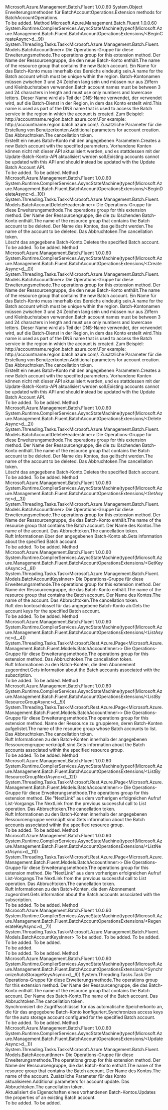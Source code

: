 <Type Name="BatchAccountOperationsExtensions" FullName="Microsoft.Azure.Management.Batch.Fluent.BatchAccountOperationsExtensions">
  <TypeSignature Language="C#" Value="public static class BatchAccountOperationsExtensions" />
  <TypeSignature Language="ILAsm" Value=".class public auto ansi abstract sealed beforefieldinit BatchAccountOperationsExtensions extends System.Object" />
  <TypeSignature Language="DocId" Value="T:Microsoft.Azure.Management.Batch.Fluent.BatchAccountOperationsExtensions" />
  <TypeSignature Language="VB.NET" Value="Public Module BatchAccountOperationsExtensions" />
  <TypeSignature Language="F#" Value="type BatchAccountOperationsExtensions = class" />
  <AssemblyInfo>
    <AssemblyName>Microsoft.Azure.Management.Batch.Fluent</AssemblyName>
    <AssemblyVersion>1.0.0.60</AssemblyVersion>
  </AssemblyInfo>
  <Base>
    <BaseTypeName>System.Object</BaseTypeName>
  </Base>
  <Interfaces />
  <Docs>
    <summary>
            <span data-ttu-id="afebe-101">Erweiterungsmethoden für BatchAccountOperations.</span><span class="sxs-lookup"><span data-stu-id="afebe-101">Extension methods for BatchAccountOperations.</span></span>
            </summary>
    <remarks>To be added.</remarks>
  </Docs>
  <Members>
    <Member MemberName="BeginCreateAsync">
      <MemberSignature Language="C#" Value="public static System.Threading.Tasks.Task&lt;Microsoft.Azure.Management.Batch.Fluent.Models.BatchAccountInner&gt; BeginCreateAsync (this Microsoft.Azure.Management.Batch.Fluent.IBatchAccountOperations operations, string resourceGroupName, string accountName, Microsoft.Azure.Management.Batch.Fluent.Models.BatchAccountCreateParametersInner parameters, System.Threading.CancellationToken cancellationToken = null);" />
      <MemberSignature Language="ILAsm" Value=".method public static hidebysig class System.Threading.Tasks.Task`1&lt;class Microsoft.Azure.Management.Batch.Fluent.Models.BatchAccountInner&gt; BeginCreateAsync(class Microsoft.Azure.Management.Batch.Fluent.IBatchAccountOperations operations, string resourceGroupName, string accountName, class Microsoft.Azure.Management.Batch.Fluent.Models.BatchAccountCreateParametersInner parameters, valuetype System.Threading.CancellationToken cancellationToken) cil managed" />
      <MemberSignature Language="DocId" Value="M:Microsoft.Azure.Management.Batch.Fluent.BatchAccountOperationsExtensions.BeginCreateAsync(Microsoft.Azure.Management.Batch.Fluent.IBatchAccountOperations,System.String,System.String,Microsoft.Azure.Management.Batch.Fluent.Models.BatchAccountCreateParametersInner,System.Threading.CancellationToken)" />
      <MemberSignature Language="F#" Value="static member BeginCreateAsync : Microsoft.Azure.Management.Batch.Fluent.IBatchAccountOperations * string * string * Microsoft.Azure.Management.Batch.Fluent.Models.BatchAccountCreateParametersInner * System.Threading.CancellationToken -&gt; System.Threading.Tasks.Task&lt;Microsoft.Azure.Management.Batch.Fluent.Models.BatchAccountInner&gt;" Usage="Microsoft.Azure.Management.Batch.Fluent.BatchAccountOperationsExtensions.BeginCreateAsync (operations, resourceGroupName, accountName, parameters, cancellationToken)" />
      <MemberType>Method</MemberType>
      <AssemblyInfo>
        <AssemblyName>Microsoft.Azure.Management.Batch.Fluent</AssemblyName>
        <AssemblyVersion>1.0.0.60</AssemblyVersion>
      </AssemblyInfo>
      <Attributes>
        <Attribute>
          <AttributeName>System.Runtime.CompilerServices.AsyncStateMachine(typeof(Microsoft.Azure.Management.Batch.Fluent.BatchAccountOperationsExtensions/&lt;BeginCreateAsync&gt;d__9))</AttributeName>
        </Attribute>
      </Attributes>
      <ReturnValue>
        <ReturnType>System.Threading.Tasks.Task&lt;Microsoft.Azure.Management.Batch.Fluent.Models.BatchAccountInner&gt;</ReturnType>
      </ReturnValue>
      <Parameters>
        <Parameter Name="operations" Type="Microsoft.Azure.Management.Batch.Fluent.IBatchAccountOperations" RefType="this" />
        <Parameter Name="resourceGroupName" Type="System.String" />
        <Parameter Name="accountName" Type="System.String" />
        <Parameter Name="parameters" Type="Microsoft.Azure.Management.Batch.Fluent.Models.BatchAccountCreateParametersInner" />
        <Parameter Name="cancellationToken" Type="System.Threading.CancellationToken" />
      </Parameters>
      <Docs>
        <param name="operations">
            <span data-ttu-id="afebe-102">Die Operations-Gruppe für diese Erweiterungsmethode.</span><span class="sxs-lookup"><span data-stu-id="afebe-102">The operations group for this extension method.</span></span>
            </param>
        <param name="resourceGroupName">
            <span data-ttu-id="afebe-103">Der Name der Ressourcengruppe, die den neue Batch-Konto enthält.</span><span class="sxs-lookup"><span data-stu-id="afebe-103">The name of the resource group that contains the new Batch account.</span></span>
            </param>
        <param name="accountName">
            <span data-ttu-id="afebe-104">Ein Name für das Batch-Konto muss innerhalb des Bereichs eindeutig sein.</span><span class="sxs-lookup"><span data-stu-id="afebe-104">A name for the Batch account which must be unique within the region.</span></span> <span data-ttu-id="afebe-105">Batch-Kontonamen müssen zwischen 3 und 24 Zeichen lang sein und müssen nur aus Ziffern und Kleinbuchstaben verwenden.</span><span class="sxs-lookup"><span data-stu-id="afebe-105">Batch account names must be between 3 and 24 characters in length and must use only numbers and lowercase letters.</span></span> <span data-ttu-id="afebe-106">Dieser Name wird als Teil der DNS-Name verwendet, der verwendet wird, auf die Batch-Dienst in der Region, in dem das Konto erstellt wird.</span><span class="sxs-lookup"><span data-stu-id="afebe-106">This name is used as part of the DNS name that is used to access the Batch service in the region in which the account is created.</span></span> <span data-ttu-id="afebe-107">Zum Beispiel: http://accountname.region.batch.azure.com/.</span><span class="sxs-lookup"><span data-stu-id="afebe-107">For example: http://accountname.region.batch.azure.com/.</span></span>
            </param>
        <param name="parameters">
            <span data-ttu-id="afebe-108">Zusätzliche Parameter für die Erstellung von Benutzerkonten.</span><span class="sxs-lookup"><span data-stu-id="afebe-108">Additional parameters for account creation.</span></span>
            </param>
        <param name="cancellationToken">
            <span data-ttu-id="afebe-109">Das Abbruchtoken.</span><span class="sxs-lookup"><span data-stu-id="afebe-109">The cancellation token.</span></span>
            </param>
        <summary>
            <span data-ttu-id="afebe-110">Erstellt ein neues Batch-Konto mit den angegebenen Parametern.</span><span class="sxs-lookup"><span data-stu-id="afebe-110">Creates a new Batch account with the specified parameters.</span></span> <span data-ttu-id="afebe-111">Vorhandene Konten können nicht mit dieser API aktualisiert werden, und es stattdessen mit der Update-Batch-Konto-API aktualisiert werden soll.</span><span class="sxs-lookup"><span data-stu-id="afebe-111">Existing accounts cannot be updated with this API and should instead be updated with the Update Batch Account API.</span></span>
            </summary>
        <returns>To be added.</returns>
        <remarks>To be added.</remarks>
      </Docs>
    </Member>
    <Member MemberName="BeginDeleteAsync">
      <MemberSignature Language="C#" Value="public static System.Threading.Tasks.Task&lt;Microsoft.Azure.Management.Batch.Fluent.Models.BatchAccountDeleteHeadersInner&gt; BeginDeleteAsync (this Microsoft.Azure.Management.Batch.Fluent.IBatchAccountOperations operations, string resourceGroupName, string accountName, System.Threading.CancellationToken cancellationToken = null);" />
      <MemberSignature Language="ILAsm" Value=".method public static hidebysig class System.Threading.Tasks.Task`1&lt;class Microsoft.Azure.Management.Batch.Fluent.Models.BatchAccountDeleteHeadersInner&gt; BeginDeleteAsync(class Microsoft.Azure.Management.Batch.Fluent.IBatchAccountOperations operations, string resourceGroupName, string accountName, valuetype System.Threading.CancellationToken cancellationToken) cil managed" />
      <MemberSignature Language="DocId" Value="M:Microsoft.Azure.Management.Batch.Fluent.BatchAccountOperationsExtensions.BeginDeleteAsync(Microsoft.Azure.Management.Batch.Fluent.IBatchAccountOperations,System.String,System.String,System.Threading.CancellationToken)" />
      <MemberSignature Language="F#" Value="static member BeginDeleteAsync : Microsoft.Azure.Management.Batch.Fluent.IBatchAccountOperations * string * string * System.Threading.CancellationToken -&gt; System.Threading.Tasks.Task&lt;Microsoft.Azure.Management.Batch.Fluent.Models.BatchAccountDeleteHeadersInner&gt;" Usage="Microsoft.Azure.Management.Batch.Fluent.BatchAccountOperationsExtensions.BeginDeleteAsync (operations, resourceGroupName, accountName, cancellationToken)" />
      <MemberType>Method</MemberType>
      <AssemblyInfo>
        <AssemblyName>Microsoft.Azure.Management.Batch.Fluent</AssemblyName>
        <AssemblyVersion>1.0.0.60</AssemblyVersion>
      </AssemblyInfo>
      <Attributes>
        <Attribute>
          <AttributeName>System.Runtime.CompilerServices.AsyncStateMachine(typeof(Microsoft.Azure.Management.Batch.Fluent.BatchAccountOperationsExtensions/&lt;BeginDeleteAsync&gt;d__10))</AttributeName>
        </Attribute>
      </Attributes>
      <ReturnValue>
        <ReturnType>System.Threading.Tasks.Task&lt;Microsoft.Azure.Management.Batch.Fluent.Models.BatchAccountDeleteHeadersInner&gt;</ReturnType>
      </ReturnValue>
      <Parameters>
        <Parameter Name="operations" Type="Microsoft.Azure.Management.Batch.Fluent.IBatchAccountOperations" RefType="this" />
        <Parameter Name="resourceGroupName" Type="System.String" />
        <Parameter Name="accountName" Type="System.String" />
        <Parameter Name="cancellationToken" Type="System.Threading.CancellationToken" />
      </Parameters>
      <Docs>
        <param name="operations">
            <span data-ttu-id="afebe-112">Die Operations-Gruppe für diese Erweiterungsmethode.</span><span class="sxs-lookup"><span data-stu-id="afebe-112">The operations group for this extension method.</span></span>
            </param>
        <param name="resourceGroupName">
            <span data-ttu-id="afebe-113">Der Name der Ressourcengruppe, die die zu löschenden Batch-Konto enthält.</span><span class="sxs-lookup"><span data-stu-id="afebe-113">The name of the resource group that contains the Batch account to be deleted.</span></span>
            </param>
        <param name="accountName">
            <span data-ttu-id="afebe-114">Der Name des Kontos, das gelöscht werden.</span><span class="sxs-lookup"><span data-stu-id="afebe-114">The name of the account to be deleted.</span></span>
            </param>
        <param name="cancellationToken">
            <span data-ttu-id="afebe-115">Das Abbruchtoken.</span><span class="sxs-lookup"><span data-stu-id="afebe-115">The cancellation token.</span></span>
            </param>
        <summary>
            <span data-ttu-id="afebe-116">Löscht das angegebene Batch-Konto.</span><span class="sxs-lookup"><span data-stu-id="afebe-116">Deletes the specified Batch account.</span></span>
            </summary>
        <returns>To be added.</returns>
        <remarks>To be added.</remarks>
      </Docs>
    </Member>
    <Member MemberName="CreateAsync">
      <MemberSignature Language="C#" Value="public static System.Threading.Tasks.Task&lt;Microsoft.Azure.Management.Batch.Fluent.Models.BatchAccountInner&gt; CreateAsync (this Microsoft.Azure.Management.Batch.Fluent.IBatchAccountOperations operations, string resourceGroupName, string accountName, Microsoft.Azure.Management.Batch.Fluent.Models.BatchAccountCreateParametersInner parameters, System.Threading.CancellationToken cancellationToken = null);" />
      <MemberSignature Language="ILAsm" Value=".method public static hidebysig class System.Threading.Tasks.Task`1&lt;class Microsoft.Azure.Management.Batch.Fluent.Models.BatchAccountInner&gt; CreateAsync(class Microsoft.Azure.Management.Batch.Fluent.IBatchAccountOperations operations, string resourceGroupName, string accountName, class Microsoft.Azure.Management.Batch.Fluent.Models.BatchAccountCreateParametersInner parameters, valuetype System.Threading.CancellationToken cancellationToken) cil managed" />
      <MemberSignature Language="DocId" Value="M:Microsoft.Azure.Management.Batch.Fluent.BatchAccountOperationsExtensions.CreateAsync(Microsoft.Azure.Management.Batch.Fluent.IBatchAccountOperations,System.String,System.String,Microsoft.Azure.Management.Batch.Fluent.Models.BatchAccountCreateParametersInner,System.Threading.CancellationToken)" />
      <MemberSignature Language="F#" Value="static member CreateAsync : Microsoft.Azure.Management.Batch.Fluent.IBatchAccountOperations * string * string * Microsoft.Azure.Management.Batch.Fluent.Models.BatchAccountCreateParametersInner * System.Threading.CancellationToken -&gt; System.Threading.Tasks.Task&lt;Microsoft.Azure.Management.Batch.Fluent.Models.BatchAccountInner&gt;" Usage="Microsoft.Azure.Management.Batch.Fluent.BatchAccountOperationsExtensions.CreateAsync (operations, resourceGroupName, accountName, parameters, cancellationToken)" />
      <MemberType>Method</MemberType>
      <AssemblyInfo>
        <AssemblyName>Microsoft.Azure.Management.Batch.Fluent</AssemblyName>
        <AssemblyVersion>1.0.0.60</AssemblyVersion>
      </AssemblyInfo>
      <Attributes>
        <Attribute>
          <AttributeName>System.Runtime.CompilerServices.AsyncStateMachine(typeof(Microsoft.Azure.Management.Batch.Fluent.BatchAccountOperationsExtensions/&lt;CreateAsync&gt;d__0))</AttributeName>
        </Attribute>
      </Attributes>
      <ReturnValue>
        <ReturnType>System.Threading.Tasks.Task&lt;Microsoft.Azure.Management.Batch.Fluent.Models.BatchAccountInner&gt;</ReturnType>
      </ReturnValue>
      <Parameters>
        <Parameter Name="operations" Type="Microsoft.Azure.Management.Batch.Fluent.IBatchAccountOperations" RefType="this" />
        <Parameter Name="resourceGroupName" Type="System.String" />
        <Parameter Name="accountName" Type="System.String" />
        <Parameter Name="parameters" Type="Microsoft.Azure.Management.Batch.Fluent.Models.BatchAccountCreateParametersInner" />
        <Parameter Name="cancellationToken" Type="System.Threading.CancellationToken" />
      </Parameters>
      <Docs>
        <param name="operations">
            <span data-ttu-id="afebe-117">Die Operations-Gruppe für diese Erweiterungsmethode.</span><span class="sxs-lookup"><span data-stu-id="afebe-117">The operations group for this extension method.</span></span>
            </param>
        <param name="resourceGroupName">
            <span data-ttu-id="afebe-118">Der Name der Ressourcengruppe, die den neue Batch-Konto enthält.</span><span class="sxs-lookup"><span data-stu-id="afebe-118">The name of the resource group that contains the new Batch account.</span></span>
            </param>
        <param name="accountName">
            <span data-ttu-id="afebe-119">Ein Name für das Batch-Konto muss innerhalb des Bereichs eindeutig sein.</span><span class="sxs-lookup"><span data-stu-id="afebe-119">A name for the Batch account which must be unique within the region.</span></span> <span data-ttu-id="afebe-120">Batch-Kontonamen müssen zwischen 3 und 24 Zeichen lang sein und müssen nur aus Ziffern und Kleinbuchstaben verwenden.</span><span class="sxs-lookup"><span data-stu-id="afebe-120">Batch account names must be between 3 and 24 characters in length and must use only numbers and lowercase letters.</span></span> <span data-ttu-id="afebe-121">Dieser Name wird als Teil der DNS-Name verwendet, der verwendet wird, auf die Batch-Dienst in der Region, in dem das Konto erstellt wird.</span><span class="sxs-lookup"><span data-stu-id="afebe-121">This name is used as part of the DNS name that is used to access the Batch service in the region in which the account is created.</span></span> <span data-ttu-id="afebe-122">Zum Beispiel: http://accountname.region.batch.azure.com/.</span><span class="sxs-lookup"><span data-stu-id="afebe-122">For example: http://accountname.region.batch.azure.com/.</span></span>
            </param>
        <param name="parameters">
            <span data-ttu-id="afebe-123">Zusätzliche Parameter für die Erstellung von Benutzerkonten.</span><span class="sxs-lookup"><span data-stu-id="afebe-123">Additional parameters for account creation.</span></span>
            </param>
        <param name="cancellationToken">
            <span data-ttu-id="afebe-124">Das Abbruchtoken.</span><span class="sxs-lookup"><span data-stu-id="afebe-124">The cancellation token.</span></span>
            </param>
        <summary>
            <span data-ttu-id="afebe-125">Erstellt ein neues Batch-Konto mit den angegebenen Parametern.</span><span class="sxs-lookup"><span data-stu-id="afebe-125">Creates a new Batch account with the specified parameters.</span></span> <span data-ttu-id="afebe-126">Vorhandene Konten können nicht mit dieser API aktualisiert werden, und es stattdessen mit der Update-Batch-Konto-API aktualisiert werden soll.</span><span class="sxs-lookup"><span data-stu-id="afebe-126">Existing accounts cannot be updated with this API and should instead be updated with the Update Batch Account API.</span></span>
            </summary>
        <returns>To be added.</returns>
        <remarks>To be added.</remarks>
      </Docs>
    </Member>
    <Member MemberName="DeleteAsync">
      <MemberSignature Language="C#" Value="public static System.Threading.Tasks.Task&lt;Microsoft.Azure.Management.Batch.Fluent.Models.BatchAccountDeleteHeadersInner&gt; DeleteAsync (this Microsoft.Azure.Management.Batch.Fluent.IBatchAccountOperations operations, string resourceGroupName, string accountName, System.Threading.CancellationToken cancellationToken = null);" />
      <MemberSignature Language="ILAsm" Value=".method public static hidebysig class System.Threading.Tasks.Task`1&lt;class Microsoft.Azure.Management.Batch.Fluent.Models.BatchAccountDeleteHeadersInner&gt; DeleteAsync(class Microsoft.Azure.Management.Batch.Fluent.IBatchAccountOperations operations, string resourceGroupName, string accountName, valuetype System.Threading.CancellationToken cancellationToken) cil managed" />
      <MemberSignature Language="DocId" Value="M:Microsoft.Azure.Management.Batch.Fluent.BatchAccountOperationsExtensions.DeleteAsync(Microsoft.Azure.Management.Batch.Fluent.IBatchAccountOperations,System.String,System.String,System.Threading.CancellationToken)" />
      <MemberSignature Language="F#" Value="static member DeleteAsync : Microsoft.Azure.Management.Batch.Fluent.IBatchAccountOperations * string * string * System.Threading.CancellationToken -&gt; System.Threading.Tasks.Task&lt;Microsoft.Azure.Management.Batch.Fluent.Models.BatchAccountDeleteHeadersInner&gt;" Usage="Microsoft.Azure.Management.Batch.Fluent.BatchAccountOperationsExtensions.DeleteAsync (operations, resourceGroupName, accountName, cancellationToken)" />
      <MemberType>Method</MemberType>
      <AssemblyInfo>
        <AssemblyName>Microsoft.Azure.Management.Batch.Fluent</AssemblyName>
        <AssemblyVersion>1.0.0.60</AssemblyVersion>
      </AssemblyInfo>
      <Attributes>
        <Attribute>
          <AttributeName>System.Runtime.CompilerServices.AsyncStateMachine(typeof(Microsoft.Azure.Management.Batch.Fluent.BatchAccountOperationsExtensions/&lt;DeleteAsync&gt;d__2))</AttributeName>
        </Attribute>
      </Attributes>
      <ReturnValue>
        <ReturnType>System.Threading.Tasks.Task&lt;Microsoft.Azure.Management.Batch.Fluent.Models.BatchAccountDeleteHeadersInner&gt;</ReturnType>
      </ReturnValue>
      <Parameters>
        <Parameter Name="operations" Type="Microsoft.Azure.Management.Batch.Fluent.IBatchAccountOperations" RefType="this" />
        <Parameter Name="resourceGroupName" Type="System.String" />
        <Parameter Name="accountName" Type="System.String" />
        <Parameter Name="cancellationToken" Type="System.Threading.CancellationToken" />
      </Parameters>
      <Docs>
        <param name="operations">
            <span data-ttu-id="afebe-127">Die Operations-Gruppe für diese Erweiterungsmethode.</span><span class="sxs-lookup"><span data-stu-id="afebe-127">The operations group for this extension method.</span></span>
            </param>
        <param name="resourceGroupName">
            <span data-ttu-id="afebe-128">Der Name der Ressourcengruppe, die die zu löschenden Batch-Konto enthält.</span><span class="sxs-lookup"><span data-stu-id="afebe-128">The name of the resource group that contains the Batch account to be deleted.</span></span>
            </param>
        <param name="accountName">
            <span data-ttu-id="afebe-129">Der Name des Kontos, das gelöscht werden.</span><span class="sxs-lookup"><span data-stu-id="afebe-129">The name of the account to be deleted.</span></span>
            </param>
        <param name="cancellationToken">
            <span data-ttu-id="afebe-130">Das Abbruchtoken.</span><span class="sxs-lookup"><span data-stu-id="afebe-130">The cancellation token.</span></span>
            </param>
        <summary>
            <span data-ttu-id="afebe-131">Löscht das angegebene Batch-Konto.</span><span class="sxs-lookup"><span data-stu-id="afebe-131">Deletes the specified Batch account.</span></span>
            </summary>
        <returns>To be added.</returns>
        <remarks>To be added.</remarks>
      </Docs>
    </Member>
    <Member MemberName="GetAsync">
      <MemberSignature Language="C#" Value="public static System.Threading.Tasks.Task&lt;Microsoft.Azure.Management.Batch.Fluent.Models.BatchAccountInner&gt; GetAsync (this Microsoft.Azure.Management.Batch.Fluent.IBatchAccountOperations operations, string resourceGroupName, string accountName, System.Threading.CancellationToken cancellationToken = null);" />
      <MemberSignature Language="ILAsm" Value=".method public static hidebysig class System.Threading.Tasks.Task`1&lt;class Microsoft.Azure.Management.Batch.Fluent.Models.BatchAccountInner&gt; GetAsync(class Microsoft.Azure.Management.Batch.Fluent.IBatchAccountOperations operations, string resourceGroupName, string accountName, valuetype System.Threading.CancellationToken cancellationToken) cil managed" />
      <MemberSignature Language="DocId" Value="M:Microsoft.Azure.Management.Batch.Fluent.BatchAccountOperationsExtensions.GetAsync(Microsoft.Azure.Management.Batch.Fluent.IBatchAccountOperations,System.String,System.String,System.Threading.CancellationToken)" />
      <MemberSignature Language="F#" Value="static member GetAsync : Microsoft.Azure.Management.Batch.Fluent.IBatchAccountOperations * string * string * System.Threading.CancellationToken -&gt; System.Threading.Tasks.Task&lt;Microsoft.Azure.Management.Batch.Fluent.Models.BatchAccountInner&gt;" Usage="Microsoft.Azure.Management.Batch.Fluent.BatchAccountOperationsExtensions.GetAsync (operations, resourceGroupName, accountName, cancellationToken)" />
      <MemberType>Method</MemberType>
      <AssemblyInfo>
        <AssemblyName>Microsoft.Azure.Management.Batch.Fluent</AssemblyName>
        <AssemblyVersion>1.0.0.60</AssemblyVersion>
      </AssemblyInfo>
      <Attributes>
        <Attribute>
          <AttributeName>System.Runtime.CompilerServices.AsyncStateMachine(typeof(Microsoft.Azure.Management.Batch.Fluent.BatchAccountOperationsExtensions/&lt;GetAsync&gt;d__3))</AttributeName>
        </Attribute>
      </Attributes>
      <ReturnValue>
        <ReturnType>System.Threading.Tasks.Task&lt;Microsoft.Azure.Management.Batch.Fluent.Models.BatchAccountInner&gt;</ReturnType>
      </ReturnValue>
      <Parameters>
        <Parameter Name="operations" Type="Microsoft.Azure.Management.Batch.Fluent.IBatchAccountOperations" RefType="this" />
        <Parameter Name="resourceGroupName" Type="System.String" />
        <Parameter Name="accountName" Type="System.String" />
        <Parameter Name="cancellationToken" Type="System.Threading.CancellationToken" />
      </Parameters>
      <Docs>
        <param name="operations">
            <span data-ttu-id="afebe-132">Die Operations-Gruppe für diese Erweiterungsmethode.</span><span class="sxs-lookup"><span data-stu-id="afebe-132">The operations group for this extension method.</span></span>
            </param>
        <param name="resourceGroupName">
            <span data-ttu-id="afebe-133">Der Name der Ressourcengruppe, die das Batch-Konto enthält.</span><span class="sxs-lookup"><span data-stu-id="afebe-133">The name of the resource group that contains the Batch account.</span></span>
            </param>
        <param name="accountName">
            <span data-ttu-id="afebe-134">Der Name des Kontos.</span><span class="sxs-lookup"><span data-stu-id="afebe-134">The name of the account.</span></span>
            </param>
        <param name="cancellationToken">
            <span data-ttu-id="afebe-135">Das Abbruchtoken.</span><span class="sxs-lookup"><span data-stu-id="afebe-135">The cancellation token.</span></span>
            </param>
        <summary>
            <span data-ttu-id="afebe-136">Ruft Informationen über den angegebenen Batch-Konto ab.</span><span class="sxs-lookup"><span data-stu-id="afebe-136">Gets information about the specified Batch account.</span></span>
            </summary>
        <returns>To be added.</returns>
        <remarks>To be added.</remarks>
      </Docs>
    </Member>
    <Member MemberName="GetKeysAsync">
      <MemberSignature Language="C#" Value="public static System.Threading.Tasks.Task&lt;Microsoft.Azure.Management.Batch.Fluent.Models.BatchAccountKeysInner&gt; GetKeysAsync (this Microsoft.Azure.Management.Batch.Fluent.IBatchAccountOperations operations, string resourceGroupName, string accountName, System.Threading.CancellationToken cancellationToken = null);" />
      <MemberSignature Language="ILAsm" Value=".method public static hidebysig class System.Threading.Tasks.Task`1&lt;class Microsoft.Azure.Management.Batch.Fluent.Models.BatchAccountKeysInner&gt; GetKeysAsync(class Microsoft.Azure.Management.Batch.Fluent.IBatchAccountOperations operations, string resourceGroupName, string accountName, valuetype System.Threading.CancellationToken cancellationToken) cil managed" />
      <MemberSignature Language="DocId" Value="M:Microsoft.Azure.Management.Batch.Fluent.BatchAccountOperationsExtensions.GetKeysAsync(Microsoft.Azure.Management.Batch.Fluent.IBatchAccountOperations,System.String,System.String,System.Threading.CancellationToken)" />
      <MemberSignature Language="F#" Value="static member GetKeysAsync : Microsoft.Azure.Management.Batch.Fluent.IBatchAccountOperations * string * string * System.Threading.CancellationToken -&gt; System.Threading.Tasks.Task&lt;Microsoft.Azure.Management.Batch.Fluent.Models.BatchAccountKeysInner&gt;" Usage="Microsoft.Azure.Management.Batch.Fluent.BatchAccountOperationsExtensions.GetKeysAsync (operations, resourceGroupName, accountName, cancellationToken)" />
      <MemberType>Method</MemberType>
      <AssemblyInfo>
        <AssemblyName>Microsoft.Azure.Management.Batch.Fluent</AssemblyName>
        <AssemblyVersion>1.0.0.60</AssemblyVersion>
      </AssemblyInfo>
      <Attributes>
        <Attribute>
          <AttributeName>System.Runtime.CompilerServices.AsyncStateMachine(typeof(Microsoft.Azure.Management.Batch.Fluent.BatchAccountOperationsExtensions/&lt;GetKeysAsync&gt;d__8))</AttributeName>
        </Attribute>
      </Attributes>
      <ReturnValue>
        <ReturnType>System.Threading.Tasks.Task&lt;Microsoft.Azure.Management.Batch.Fluent.Models.BatchAccountKeysInner&gt;</ReturnType>
      </ReturnValue>
      <Parameters>
        <Parameter Name="operations" Type="Microsoft.Azure.Management.Batch.Fluent.IBatchAccountOperations" RefType="this" />
        <Parameter Name="resourceGroupName" Type="System.String" />
        <Parameter Name="accountName" Type="System.String" />
        <Parameter Name="cancellationToken" Type="System.Threading.CancellationToken" />
      </Parameters>
      <Docs>
        <param name="operations">
            <span data-ttu-id="afebe-137">Die Operations-Gruppe für diese Erweiterungsmethode.</span><span class="sxs-lookup"><span data-stu-id="afebe-137">The operations group for this extension method.</span></span>
            </param>
        <param name="resourceGroupName">
            <span data-ttu-id="afebe-138">Der Name der Ressourcengruppe, die das Batch-Konto enthält.</span><span class="sxs-lookup"><span data-stu-id="afebe-138">The name of the resource group that contains the Batch account.</span></span>
            </param>
        <param name="accountName">
            <span data-ttu-id="afebe-139">Der Name des Kontos.</span><span class="sxs-lookup"><span data-stu-id="afebe-139">The name of the account.</span></span>
            </param>
        <param name="cancellationToken">
            <span data-ttu-id="afebe-140">Das Abbruchtoken.</span><span class="sxs-lookup"><span data-stu-id="afebe-140">The cancellation token.</span></span>
            </param>
        <summary>
            <span data-ttu-id="afebe-141">Ruft den kontoschlüssel für das angegebene Batch-Konto ab.</span><span class="sxs-lookup"><span data-stu-id="afebe-141">Gets the account keys for the specified Batch account.</span></span>
            </summary>
        <returns>To be added.</returns>
        <remarks>To be added.</remarks>
      </Docs>
    </Member>
    <Member MemberName="ListAsync">
      <MemberSignature Language="C#" Value="public static System.Threading.Tasks.Task&lt;Microsoft.Rest.Azure.IPage&lt;Microsoft.Azure.Management.Batch.Fluent.Models.BatchAccountInner&gt;&gt; ListAsync (this Microsoft.Azure.Management.Batch.Fluent.IBatchAccountOperations operations, System.Threading.CancellationToken cancellationToken = null);" />
      <MemberSignature Language="ILAsm" Value=".method public static hidebysig class System.Threading.Tasks.Task`1&lt;class Microsoft.Rest.Azure.IPage`1&lt;class Microsoft.Azure.Management.Batch.Fluent.Models.BatchAccountInner&gt;&gt; ListAsync(class Microsoft.Azure.Management.Batch.Fluent.IBatchAccountOperations operations, valuetype System.Threading.CancellationToken cancellationToken) cil managed" />
      <MemberSignature Language="DocId" Value="M:Microsoft.Azure.Management.Batch.Fluent.BatchAccountOperationsExtensions.ListAsync(Microsoft.Azure.Management.Batch.Fluent.IBatchAccountOperations,System.Threading.CancellationToken)" />
      <MemberSignature Language="F#" Value="static member ListAsync : Microsoft.Azure.Management.Batch.Fluent.IBatchAccountOperations * System.Threading.CancellationToken -&gt; System.Threading.Tasks.Task&lt;Microsoft.Rest.Azure.IPage&lt;Microsoft.Azure.Management.Batch.Fluent.Models.BatchAccountInner&gt;&gt;" Usage="Microsoft.Azure.Management.Batch.Fluent.BatchAccountOperationsExtensions.ListAsync (operations, cancellationToken)" />
      <MemberType>Method</MemberType>
      <AssemblyInfo>
        <AssemblyName>Microsoft.Azure.Management.Batch.Fluent</AssemblyName>
        <AssemblyVersion>1.0.0.60</AssemblyVersion>
      </AssemblyInfo>
      <Attributes>
        <Attribute>
          <AttributeName>System.Runtime.CompilerServices.AsyncStateMachine(typeof(Microsoft.Azure.Management.Batch.Fluent.BatchAccountOperationsExtensions/&lt;ListAsync&gt;d__4))</AttributeName>
        </Attribute>
      </Attributes>
      <ReturnValue>
        <ReturnType>System.Threading.Tasks.Task&lt;Microsoft.Rest.Azure.IPage&lt;Microsoft.Azure.Management.Batch.Fluent.Models.BatchAccountInner&gt;&gt;</ReturnType>
      </ReturnValue>
      <Parameters>
        <Parameter Name="operations" Type="Microsoft.Azure.Management.Batch.Fluent.IBatchAccountOperations" RefType="this" />
        <Parameter Name="cancellationToken" Type="System.Threading.CancellationToken" />
      </Parameters>
      <Docs>
        <param name="operations">
            <span data-ttu-id="afebe-142">Die Operations-Gruppe für diese Erweiterungsmethode.</span><span class="sxs-lookup"><span data-stu-id="afebe-142">The operations group for this extension method.</span></span>
            </param>
        <param name="cancellationToken">
            <span data-ttu-id="afebe-143">Das Abbruchtoken.</span><span class="sxs-lookup"><span data-stu-id="afebe-143">The cancellation token.</span></span>
            </param>
        <summary>
            <span data-ttu-id="afebe-144">Ruft Informationen zu den Batch-Konten, die dem Abonnement zugeordnet.</span><span class="sxs-lookup"><span data-stu-id="afebe-144">Gets information about the Batch accounts associated with the subscription.</span></span>
            </summary>
        <returns>To be added.</returns>
        <remarks>To be added.</remarks>
      </Docs>
    </Member>
    <Member MemberName="ListByResourceGroupAsync">
      <MemberSignature Language="C#" Value="public static System.Threading.Tasks.Task&lt;Microsoft.Rest.Azure.IPage&lt;Microsoft.Azure.Management.Batch.Fluent.Models.BatchAccountInner&gt;&gt; ListByResourceGroupAsync (this Microsoft.Azure.Management.Batch.Fluent.IBatchAccountOperations operations, string resourceGroupName, System.Threading.CancellationToken cancellationToken = null);" />
      <MemberSignature Language="ILAsm" Value=".method public static hidebysig class System.Threading.Tasks.Task`1&lt;class Microsoft.Rest.Azure.IPage`1&lt;class Microsoft.Azure.Management.Batch.Fluent.Models.BatchAccountInner&gt;&gt; ListByResourceGroupAsync(class Microsoft.Azure.Management.Batch.Fluent.IBatchAccountOperations operations, string resourceGroupName, valuetype System.Threading.CancellationToken cancellationToken) cil managed" />
      <MemberSignature Language="DocId" Value="M:Microsoft.Azure.Management.Batch.Fluent.BatchAccountOperationsExtensions.ListByResourceGroupAsync(Microsoft.Azure.Management.Batch.Fluent.IBatchAccountOperations,System.String,System.Threading.CancellationToken)" />
      <MemberSignature Language="F#" Value="static member ListByResourceGroupAsync : Microsoft.Azure.Management.Batch.Fluent.IBatchAccountOperations * string * System.Threading.CancellationToken -&gt; System.Threading.Tasks.Task&lt;Microsoft.Rest.Azure.IPage&lt;Microsoft.Azure.Management.Batch.Fluent.Models.BatchAccountInner&gt;&gt;" Usage="Microsoft.Azure.Management.Batch.Fluent.BatchAccountOperationsExtensions.ListByResourceGroupAsync (operations, resourceGroupName, cancellationToken)" />
      <MemberType>Method</MemberType>
      <AssemblyInfo>
        <AssemblyName>Microsoft.Azure.Management.Batch.Fluent</AssemblyName>
        <AssemblyVersion>1.0.0.60</AssemblyVersion>
      </AssemblyInfo>
      <Attributes>
        <Attribute>
          <AttributeName>System.Runtime.CompilerServices.AsyncStateMachine(typeof(Microsoft.Azure.Management.Batch.Fluent.BatchAccountOperationsExtensions/&lt;ListByResourceGroupAsync&gt;d__5))</AttributeName>
        </Attribute>
      </Attributes>
      <ReturnValue>
        <ReturnType>System.Threading.Tasks.Task&lt;Microsoft.Rest.Azure.IPage&lt;Microsoft.Azure.Management.Batch.Fluent.Models.BatchAccountInner&gt;&gt;</ReturnType>
      </ReturnValue>
      <Parameters>
        <Parameter Name="operations" Type="Microsoft.Azure.Management.Batch.Fluent.IBatchAccountOperations" RefType="this" />
        <Parameter Name="resourceGroupName" Type="System.String" />
        <Parameter Name="cancellationToken" Type="System.Threading.CancellationToken" />
      </Parameters>
      <Docs>
        <param name="operations">
            <span data-ttu-id="afebe-145">Die Operations-Gruppe für diese Erweiterungsmethode.</span><span class="sxs-lookup"><span data-stu-id="afebe-145">The operations group for this extension method.</span></span>
            </param>
        <param name="resourceGroupName">
            <span data-ttu-id="afebe-146">Name der Ressource zu gruppieren, deren Batch-Konten aufgelistet.</span><span class="sxs-lookup"><span data-stu-id="afebe-146">The name of the resource group whose Batch accounts to list.</span></span>
            </param>
        <param name="cancellationToken">
            <span data-ttu-id="afebe-147">Das Abbruchtoken.</span><span class="sxs-lookup"><span data-stu-id="afebe-147">The cancellation token.</span></span>
            </param>
        <summary>
            <span data-ttu-id="afebe-148">Ruft Informationen zu den Batch-Konten innerhalb der angegebenen Ressourcengruppe verknüpft sind.</span><span class="sxs-lookup"><span data-stu-id="afebe-148">Gets information about the Batch accounts associated within the specified resource group.</span></span>
            </summary>
        <returns>To be added.</returns>
        <remarks>To be added.</remarks>
      </Docs>
    </Member>
    <Member MemberName="ListByResourceGroupNextAsync">
      <MemberSignature Language="C#" Value="public static System.Threading.Tasks.Task&lt;Microsoft.Rest.Azure.IPage&lt;Microsoft.Azure.Management.Batch.Fluent.Models.BatchAccountInner&gt;&gt; ListByResourceGroupNextAsync (this Microsoft.Azure.Management.Batch.Fluent.IBatchAccountOperations operations, string nextPageLink, System.Threading.CancellationToken cancellationToken = null);" />
      <MemberSignature Language="ILAsm" Value=".method public static hidebysig class System.Threading.Tasks.Task`1&lt;class Microsoft.Rest.Azure.IPage`1&lt;class Microsoft.Azure.Management.Batch.Fluent.Models.BatchAccountInner&gt;&gt; ListByResourceGroupNextAsync(class Microsoft.Azure.Management.Batch.Fluent.IBatchAccountOperations operations, string nextPageLink, valuetype System.Threading.CancellationToken cancellationToken) cil managed" />
      <MemberSignature Language="DocId" Value="M:Microsoft.Azure.Management.Batch.Fluent.BatchAccountOperationsExtensions.ListByResourceGroupNextAsync(Microsoft.Azure.Management.Batch.Fluent.IBatchAccountOperations,System.String,System.Threading.CancellationToken)" />
      <MemberSignature Language="F#" Value="static member ListByResourceGroupNextAsync : Microsoft.Azure.Management.Batch.Fluent.IBatchAccountOperations * string * System.Threading.CancellationToken -&gt; System.Threading.Tasks.Task&lt;Microsoft.Rest.Azure.IPage&lt;Microsoft.Azure.Management.Batch.Fluent.Models.BatchAccountInner&gt;&gt;" Usage="Microsoft.Azure.Management.Batch.Fluent.BatchAccountOperationsExtensions.ListByResourceGroupNextAsync (operations, nextPageLink, cancellationToken)" />
      <MemberType>Method</MemberType>
      <AssemblyInfo>
        <AssemblyName>Microsoft.Azure.Management.Batch.Fluent</AssemblyName>
        <AssemblyVersion>1.0.0.60</AssemblyVersion>
      </AssemblyInfo>
      <Attributes>
        <Attribute>
          <AttributeName>System.Runtime.CompilerServices.AsyncStateMachine(typeof(Microsoft.Azure.Management.Batch.Fluent.BatchAccountOperationsExtensions/&lt;ListByResourceGroupNextAsync&gt;d__12))</AttributeName>
        </Attribute>
      </Attributes>
      <ReturnValue>
        <ReturnType>System.Threading.Tasks.Task&lt;Microsoft.Rest.Azure.IPage&lt;Microsoft.Azure.Management.Batch.Fluent.Models.BatchAccountInner&gt;&gt;</ReturnType>
      </ReturnValue>
      <Parameters>
        <Parameter Name="operations" Type="Microsoft.Azure.Management.Batch.Fluent.IBatchAccountOperations" RefType="this" />
        <Parameter Name="nextPageLink" Type="System.String" />
        <Parameter Name="cancellationToken" Type="System.Threading.CancellationToken" />
      </Parameters>
      <Docs>
        <param name="operations">
            <span data-ttu-id="afebe-149">Die Operations-Gruppe für diese Erweiterungsmethode.</span><span class="sxs-lookup"><span data-stu-id="afebe-149">The operations group for this extension method.</span></span>
            </param>
        <param name="nextPageLink">
            <span data-ttu-id="afebe-150">Die "NextLink" aus dem vorherigen erfolgreichen Aufruf List-Vorgangs.</span><span class="sxs-lookup"><span data-stu-id="afebe-150">The NextLink from the previous successful call to List operation.</span></span>
            </param>
        <param name="cancellationToken">
            <span data-ttu-id="afebe-151">Das Abbruchtoken.</span><span class="sxs-lookup"><span data-stu-id="afebe-151">The cancellation token.</span></span>
            </param>
        <summary>
            <span data-ttu-id="afebe-152">Ruft Informationen zu den Batch-Konten innerhalb der angegebenen Ressourcengruppe verknüpft sind.</span><span class="sxs-lookup"><span data-stu-id="afebe-152">Gets information about the Batch accounts associated within the specified resource group.</span></span>
            </summary>
        <returns>To be added.</returns>
        <remarks>To be added.</remarks>
      </Docs>
    </Member>
    <Member MemberName="ListNextAsync">
      <MemberSignature Language="C#" Value="public static System.Threading.Tasks.Task&lt;Microsoft.Rest.Azure.IPage&lt;Microsoft.Azure.Management.Batch.Fluent.Models.BatchAccountInner&gt;&gt; ListNextAsync (this Microsoft.Azure.Management.Batch.Fluent.IBatchAccountOperations operations, string nextPageLink, System.Threading.CancellationToken cancellationToken = null);" />
      <MemberSignature Language="ILAsm" Value=".method public static hidebysig class System.Threading.Tasks.Task`1&lt;class Microsoft.Rest.Azure.IPage`1&lt;class Microsoft.Azure.Management.Batch.Fluent.Models.BatchAccountInner&gt;&gt; ListNextAsync(class Microsoft.Azure.Management.Batch.Fluent.IBatchAccountOperations operations, string nextPageLink, valuetype System.Threading.CancellationToken cancellationToken) cil managed" />
      <MemberSignature Language="DocId" Value="M:Microsoft.Azure.Management.Batch.Fluent.BatchAccountOperationsExtensions.ListNextAsync(Microsoft.Azure.Management.Batch.Fluent.IBatchAccountOperations,System.String,System.Threading.CancellationToken)" />
      <MemberSignature Language="F#" Value="static member ListNextAsync : Microsoft.Azure.Management.Batch.Fluent.IBatchAccountOperations * string * System.Threading.CancellationToken -&gt; System.Threading.Tasks.Task&lt;Microsoft.Rest.Azure.IPage&lt;Microsoft.Azure.Management.Batch.Fluent.Models.BatchAccountInner&gt;&gt;" Usage="Microsoft.Azure.Management.Batch.Fluent.BatchAccountOperationsExtensions.ListNextAsync (operations, nextPageLink, cancellationToken)" />
      <MemberType>Method</MemberType>
      <AssemblyInfo>
        <AssemblyName>Microsoft.Azure.Management.Batch.Fluent</AssemblyName>
        <AssemblyVersion>1.0.0.60</AssemblyVersion>
      </AssemblyInfo>
      <Attributes>
        <Attribute>
          <AttributeName>System.Runtime.CompilerServices.AsyncStateMachine(typeof(Microsoft.Azure.Management.Batch.Fluent.BatchAccountOperationsExtensions/&lt;ListNextAsync&gt;d__11))</AttributeName>
        </Attribute>
      </Attributes>
      <ReturnValue>
        <ReturnType>System.Threading.Tasks.Task&lt;Microsoft.Rest.Azure.IPage&lt;Microsoft.Azure.Management.Batch.Fluent.Models.BatchAccountInner&gt;&gt;</ReturnType>
      </ReturnValue>
      <Parameters>
        <Parameter Name="operations" Type="Microsoft.Azure.Management.Batch.Fluent.IBatchAccountOperations" RefType="this" />
        <Parameter Name="nextPageLink" Type="System.String" />
        <Parameter Name="cancellationToken" Type="System.Threading.CancellationToken" />
      </Parameters>
      <Docs>
        <param name="operations">
            <span data-ttu-id="afebe-153">Die Operations-Gruppe für diese Erweiterungsmethode.</span><span class="sxs-lookup"><span data-stu-id="afebe-153">The operations group for this extension method.</span></span>
            </param>
        <param name="nextPageLink">
            <span data-ttu-id="afebe-154">Die "NextLink" aus dem vorherigen erfolgreichen Aufruf List-Vorgangs.</span><span class="sxs-lookup"><span data-stu-id="afebe-154">The NextLink from the previous successful call to List operation.</span></span>
            </param>
        <param name="cancellationToken">
            <span data-ttu-id="afebe-155">Das Abbruchtoken.</span><span class="sxs-lookup"><span data-stu-id="afebe-155">The cancellation token.</span></span>
            </param>
        <summary>
            <span data-ttu-id="afebe-156">Ruft Informationen zu den Batch-Konten, die dem Abonnement zugeordnet.</span><span class="sxs-lookup"><span data-stu-id="afebe-156">Gets information about the Batch accounts associated with the subscription.</span></span>
            </summary>
        <returns>To be added.</returns>
        <remarks>To be added.</remarks>
      </Docs>
    </Member>
    <Member MemberName="RegenerateKeyAsync">
      <MemberSignature Language="C#" Value="public static System.Threading.Tasks.Task&lt;Microsoft.Azure.Management.Batch.Fluent.Models.BatchAccountKeysInner&gt; RegenerateKeyAsync (this Microsoft.Azure.Management.Batch.Fluent.IBatchAccountOperations operations, string resourceGroupName, string accountName, Microsoft.Azure.Management.Batch.Fluent.Models.BatchAccountRegenerateKeyParametersInner parameters, System.Threading.CancellationToken cancellationToken = null);" />
      <MemberSignature Language="ILAsm" Value=".method public static hidebysig class System.Threading.Tasks.Task`1&lt;class Microsoft.Azure.Management.Batch.Fluent.Models.BatchAccountKeysInner&gt; RegenerateKeyAsync(class Microsoft.Azure.Management.Batch.Fluent.IBatchAccountOperations operations, string resourceGroupName, string accountName, class Microsoft.Azure.Management.Batch.Fluent.Models.BatchAccountRegenerateKeyParametersInner parameters, valuetype System.Threading.CancellationToken cancellationToken) cil managed" />
      <MemberSignature Language="DocId" Value="M:Microsoft.Azure.Management.Batch.Fluent.BatchAccountOperationsExtensions.RegenerateKeyAsync(Microsoft.Azure.Management.Batch.Fluent.IBatchAccountOperations,System.String,System.String,Microsoft.Azure.Management.Batch.Fluent.Models.BatchAccountRegenerateKeyParametersInner,System.Threading.CancellationToken)" />
      <MemberSignature Language="F#" Value="static member RegenerateKeyAsync : Microsoft.Azure.Management.Batch.Fluent.IBatchAccountOperations * string * string * Microsoft.Azure.Management.Batch.Fluent.Models.BatchAccountRegenerateKeyParametersInner * System.Threading.CancellationToken -&gt; System.Threading.Tasks.Task&lt;Microsoft.Azure.Management.Batch.Fluent.Models.BatchAccountKeysInner&gt;" Usage="Microsoft.Azure.Management.Batch.Fluent.BatchAccountOperationsExtensions.RegenerateKeyAsync (operations, resourceGroupName, accountName, parameters, cancellationToken)" />
      <MemberType>Method</MemberType>
      <AssemblyInfo>
        <AssemblyName>Microsoft.Azure.Management.Batch.Fluent</AssemblyName>
        <AssemblyVersion>1.0.0.60</AssemblyVersion>
      </AssemblyInfo>
      <Attributes>
        <Attribute>
          <AttributeName>System.Runtime.CompilerServices.AsyncStateMachine(typeof(Microsoft.Azure.Management.Batch.Fluent.BatchAccountOperationsExtensions/&lt;RegenerateKeyAsync&gt;d__7))</AttributeName>
        </Attribute>
      </Attributes>
      <ReturnValue>
        <ReturnType>System.Threading.Tasks.Task&lt;Microsoft.Azure.Management.Batch.Fluent.Models.BatchAccountKeysInner&gt;</ReturnType>
      </ReturnValue>
      <Parameters>
        <Parameter Name="operations" Type="Microsoft.Azure.Management.Batch.Fluent.IBatchAccountOperations" RefType="this" />
        <Parameter Name="resourceGroupName" Type="System.String" />
        <Parameter Name="accountName" Type="System.String" />
        <Parameter Name="parameters" Type="Microsoft.Azure.Management.Batch.Fluent.Models.BatchAccountRegenerateKeyParametersInner" />
        <Parameter Name="cancellationToken" Type="System.Threading.CancellationToken" />
      </Parameters>
      <Docs>
        <param name="operations">To be added.</param>
        <param name="resourceGroupName">To be added.</param>
        <param name="accountName">To be added.</param>
        <param name="parameters">To be added.</param>
        <param name="cancellationToken">To be added.</param>
        <summary>To be added.</summary>
        <returns>To be added.</returns>
        <remarks>To be added.</remarks>
      </Docs>
    </Member>
    <Member MemberName="SynchronizeAutoStorageKeysAsync">
      <MemberSignature Language="C#" Value="public static System.Threading.Tasks.Task SynchronizeAutoStorageKeysAsync (this Microsoft.Azure.Management.Batch.Fluent.IBatchAccountOperations operations, string resourceGroupName, string accountName, System.Threading.CancellationToken cancellationToken = null);" />
      <MemberSignature Language="ILAsm" Value=".method public static hidebysig class System.Threading.Tasks.Task SynchronizeAutoStorageKeysAsync(class Microsoft.Azure.Management.Batch.Fluent.IBatchAccountOperations operations, string resourceGroupName, string accountName, valuetype System.Threading.CancellationToken cancellationToken) cil managed" />
      <MemberSignature Language="DocId" Value="M:Microsoft.Azure.Management.Batch.Fluent.BatchAccountOperationsExtensions.SynchronizeAutoStorageKeysAsync(Microsoft.Azure.Management.Batch.Fluent.IBatchAccountOperations,System.String,System.String,System.Threading.CancellationToken)" />
      <MemberSignature Language="F#" Value="static member SynchronizeAutoStorageKeysAsync : Microsoft.Azure.Management.Batch.Fluent.IBatchAccountOperations * string * string * System.Threading.CancellationToken -&gt; System.Threading.Tasks.Task" Usage="Microsoft.Azure.Management.Batch.Fluent.BatchAccountOperationsExtensions.SynchronizeAutoStorageKeysAsync (operations, resourceGroupName, accountName, cancellationToken)" />
      <MemberType>Method</MemberType>
      <AssemblyInfo>
        <AssemblyName>Microsoft.Azure.Management.Batch.Fluent</AssemblyName>
        <AssemblyVersion>1.0.0.60</AssemblyVersion>
      </AssemblyInfo>
      <Attributes>
        <Attribute>
          <AttributeName>System.Runtime.CompilerServices.AsyncStateMachine(typeof(Microsoft.Azure.Management.Batch.Fluent.BatchAccountOperationsExtensions/&lt;SynchronizeAutoStorageKeysAsync&gt;d__6))</AttributeName>
        </Attribute>
      </Attributes>
      <ReturnValue>
        <ReturnType>System.Threading.Tasks.Task</ReturnType>
      </ReturnValue>
      <Parameters>
        <Parameter Name="operations" Type="Microsoft.Azure.Management.Batch.Fluent.IBatchAccountOperations" RefType="this" />
        <Parameter Name="resourceGroupName" Type="System.String" />
        <Parameter Name="accountName" Type="System.String" />
        <Parameter Name="cancellationToken" Type="System.Threading.CancellationToken" />
      </Parameters>
      <Docs>
        <param name="operations">
            <span data-ttu-id="afebe-157">Die Operations-Gruppe für diese Erweiterungsmethode.</span><span class="sxs-lookup"><span data-stu-id="afebe-157">The operations group for this extension method.</span></span>
            </param>
        <param name="resourceGroupName">
            <span data-ttu-id="afebe-158">Der Name der Ressourcengruppe, die das Batch-Konto enthält.</span><span class="sxs-lookup"><span data-stu-id="afebe-158">The name of the resource group that contains the Batch account.</span></span>
            </param>
        <param name="accountName">
            <span data-ttu-id="afebe-159">Der Name des Batch-Konto.</span><span class="sxs-lookup"><span data-stu-id="afebe-159">The name of the Batch account.</span></span>
            </param>
        <param name="cancellationToken">
            <span data-ttu-id="afebe-160">Das Abbruchtoken.</span><span class="sxs-lookup"><span data-stu-id="afebe-160">The cancellation token.</span></span>
            </param>
        <summary>
            <span data-ttu-id="afebe-161">Synchronisiert die Zugriffsschlüssel für das automatische Speicherkonto an, die für das angegebene Batch-Konto konfiguriert.</span><span class="sxs-lookup"><span data-stu-id="afebe-161">Synchronizes access keys for the auto storage account configured for the specified Batch account.</span></span>
            </summary>
        <returns>To be added.</returns>
        <remarks>To be added.</remarks>
      </Docs>
    </Member>
    <Member MemberName="UpdateAsync">
      <MemberSignature Language="C#" Value="public static System.Threading.Tasks.Task&lt;Microsoft.Azure.Management.Batch.Fluent.Models.BatchAccountInner&gt; UpdateAsync (this Microsoft.Azure.Management.Batch.Fluent.IBatchAccountOperations operations, string resourceGroupName, string accountName, Microsoft.Azure.Management.Batch.Fluent.Models.BatchAccountUpdateParametersInner parameters, System.Threading.CancellationToken cancellationToken = null);" />
      <MemberSignature Language="ILAsm" Value=".method public static hidebysig class System.Threading.Tasks.Task`1&lt;class Microsoft.Azure.Management.Batch.Fluent.Models.BatchAccountInner&gt; UpdateAsync(class Microsoft.Azure.Management.Batch.Fluent.IBatchAccountOperations operations, string resourceGroupName, string accountName, class Microsoft.Azure.Management.Batch.Fluent.Models.BatchAccountUpdateParametersInner parameters, valuetype System.Threading.CancellationToken cancellationToken) cil managed" />
      <MemberSignature Language="DocId" Value="M:Microsoft.Azure.Management.Batch.Fluent.BatchAccountOperationsExtensions.UpdateAsync(Microsoft.Azure.Management.Batch.Fluent.IBatchAccountOperations,System.String,System.String,Microsoft.Azure.Management.Batch.Fluent.Models.BatchAccountUpdateParametersInner,System.Threading.CancellationToken)" />
      <MemberSignature Language="F#" Value="static member UpdateAsync : Microsoft.Azure.Management.Batch.Fluent.IBatchAccountOperations * string * string * Microsoft.Azure.Management.Batch.Fluent.Models.BatchAccountUpdateParametersInner * System.Threading.CancellationToken -&gt; System.Threading.Tasks.Task&lt;Microsoft.Azure.Management.Batch.Fluent.Models.BatchAccountInner&gt;" Usage="Microsoft.Azure.Management.Batch.Fluent.BatchAccountOperationsExtensions.UpdateAsync (operations, resourceGroupName, accountName, parameters, cancellationToken)" />
      <MemberType>Method</MemberType>
      <AssemblyInfo>
        <AssemblyName>Microsoft.Azure.Management.Batch.Fluent</AssemblyName>
        <AssemblyVersion>1.0.0.60</AssemblyVersion>
      </AssemblyInfo>
      <Attributes>
        <Attribute>
          <AttributeName>System.Runtime.CompilerServices.AsyncStateMachine(typeof(Microsoft.Azure.Management.Batch.Fluent.BatchAccountOperationsExtensions/&lt;UpdateAsync&gt;d__1))</AttributeName>
        </Attribute>
      </Attributes>
      <ReturnValue>
        <ReturnType>System.Threading.Tasks.Task&lt;Microsoft.Azure.Management.Batch.Fluent.Models.BatchAccountInner&gt;</ReturnType>
      </ReturnValue>
      <Parameters>
        <Parameter Name="operations" Type="Microsoft.Azure.Management.Batch.Fluent.IBatchAccountOperations" RefType="this" />
        <Parameter Name="resourceGroupName" Type="System.String" />
        <Parameter Name="accountName" Type="System.String" />
        <Parameter Name="parameters" Type="Microsoft.Azure.Management.Batch.Fluent.Models.BatchAccountUpdateParametersInner" />
        <Parameter Name="cancellationToken" Type="System.Threading.CancellationToken" />
      </Parameters>
      <Docs>
        <param name="operations">
            <span data-ttu-id="afebe-162">Die Operations-Gruppe für diese Erweiterungsmethode.</span><span class="sxs-lookup"><span data-stu-id="afebe-162">The operations group for this extension method.</span></span>
            </param>
        <param name="resourceGroupName">
            <span data-ttu-id="afebe-163">Der Name der Ressourcengruppe, die das Batch-Konto enthält.</span><span class="sxs-lookup"><span data-stu-id="afebe-163">The name of the resource group that contains the Batch account.</span></span>
            </param>
        <param name="accountName">
            <span data-ttu-id="afebe-164">Der Name des Kontos.</span><span class="sxs-lookup"><span data-stu-id="afebe-164">The name of the account.</span></span>
            </param>
        <param name="parameters">
            <span data-ttu-id="afebe-165">Zusätzliche Parameter für das Konto aktualisieren.</span><span class="sxs-lookup"><span data-stu-id="afebe-165">Additional parameters for account update.</span></span>
            </param>
        <param name="cancellationToken">
            <span data-ttu-id="afebe-166">Das Abbruchtoken.</span><span class="sxs-lookup"><span data-stu-id="afebe-166">The cancellation token.</span></span>
            </param>
        <summary>
            <span data-ttu-id="afebe-167">Aktualisiert die Eigenschaften eines vorhandenen Batch-Kontos.</span><span class="sxs-lookup"><span data-stu-id="afebe-167">Updates the properties of an existing Batch account.</span></span>
            </summary>
        <returns>To be added.</returns>
        <remarks>To be added.</remarks>
      </Docs>
    </Member>
  </Members>
</Type>